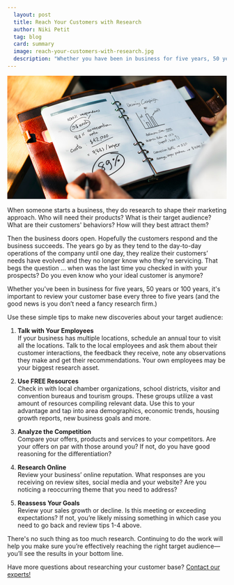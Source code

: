 ```yaml
---
  layout: post
  title: Reach Your Customers with Research
  author: Niki Petit
  tag: blog
  card: summary
  image: reach-your-customers-with-research.jpg
  description: "Whether you have been in business for five years, 50 years or 100 years, it is important to review your customer base every few years."
---
```

![Reach your customers with research](/img/reach-your-customers-with-research.jpg)

When someone starts a business, they do research to shape their marketing approach. Who will need their products? What is their target audience? What are their customers' behaviors? How will they best attract them?

Then the business doors open. Hopefully the customers respond and the business succeeds. The years go by as they tend to the day-to-day operations of the company until one day, they realize their customers’ needs have evolved and they no longer know who they're servicing. That begs the question ... when was the last time you checked in with your prospects? Do you even know who your ideal customer is anymore?

Whether you've been in business for five years, 50 years or 100 years, it's important to review your customer base every three to five years (and the good news is you don’t need a fancy research firm.)

Use these simple tips to make new discoveries about your target audience:

1. **Talk with Your Employees**  
If your business has multiple locations, schedule an annual tour to visit all the locations. Talk to the local employees and ask them about their customer interactions, the feedback they receive, note any observations they make and get their recommendations. Your own employees may be your biggest research asset.

2. **Use FREE Resources**  
Check in with local chamber organizations, school districts, visitor and convention bureaus and tourism groups. These groups utilize a vast amount of resources compiling relevant data. Use this to your advantage and tap into area demographics, economic trends, housing growth reports, new business goals and more.

3. **Analyze the Competition**  
Compare your offers, products and services to your competitors. Are your offers on par with those around you? If not, do you have good reasoning for the differentiation?

4. **Research Online**  
Review your business’ online reputation. What responses are you receiving on review sites, social media and your website? Are you noticing a reoccurring theme that you need to address?

5. **Reassess Your Goals**  
Review your sales growth or decline. Is this meeting or exceeding expectations? If not, you’re likely missing something in which case you need to go back and review tips 1-4 above.

There's no such thing as too much research. Continuing to do the work will help you make sure you’re effectively reaching the right target audience—you’ll see the results in your bottom line.

Have more questions about researching your customer base? <a href="mailto:media@insightcreative.com">Contact our experts!</a>
